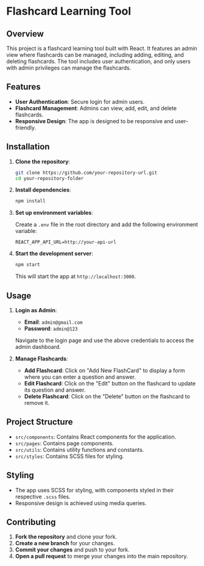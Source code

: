 # Flashcard Learning Tool

## Overview

This project is a flashcard learning tool built with React. It features an admin view where flashcards can be managed, including adding, editing, and deleting flashcards. The tool includes user authentication, and only users with admin privileges can manage the flashcards.

## Features

- **User Authentication**: Secure login for admin users.
- **Flashcard Management**: Admins can view, add, edit, and delete flashcards.
- **Responsive Design**: The app is designed to be responsive and user-friendly.

## Installation

1. **Clone the repository**:

    ```bash
    git clone https://github.com/your-repository-url.git
    cd your-repository-folder
    ```

2. **Install dependencies**:

    ```bash
    npm install
    ```

3. **Set up environment variables**:

    Create a `.env` file in the root directory and add the following environment variable:

    ```env
    REACT_APP_API_URL=http://your-api-url
    ```

4. **Start the development server**:

    ```bash
    npm start
    ```

    This will start the app at `http://localhost:3000`.

## Usage

1. **Login as Admin**:

    - **Email**: `admin@gmail.com`
    - **Password**: `admin@123`

    Navigate to the login page and use the above credentials to access the admin dashboard.

2. **Manage Flashcards**:

    - **Add Flashcard**: Click on "Add New FlashCard" to display a form where you can enter a question and answer.
    - **Edit Flashcard**: Click on the "Edit" button on the flashcard to update its question and answer.
    - **Delete Flashcard**: Click on the "Delete" button on the flashcard to remove it.

## Project Structure

- `src/components`: Contains React components for the application.
- `src/pages`: Contains page components.
- `src/utils`: Contains utility functions and constants.
- `src/styles`: Contains SCSS files for styling.

## Styling

- The app uses SCSS for styling, with components styled in their respective `.scss` files.
- Responsive design is achieved using media queries.

## Contributing

1. **Fork the repository** and clone your fork.
2. **Create a new branch** for your changes.
3. **Commit your changes** and push to your fork.
4. **Open a pull request** to merge your changes into the main repository.


